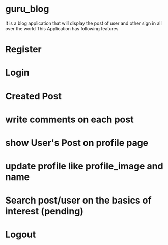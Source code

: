 # guru_blog

It is a blog application that will display the post of user and other sign in all over the world
This Application has following features

# Register
# Login
# Created Post
# write comments on each post
# show User's Post on profile page
# update profile like profile_image and name
# Search post/user on the basics of interest (pending)
# Logout
